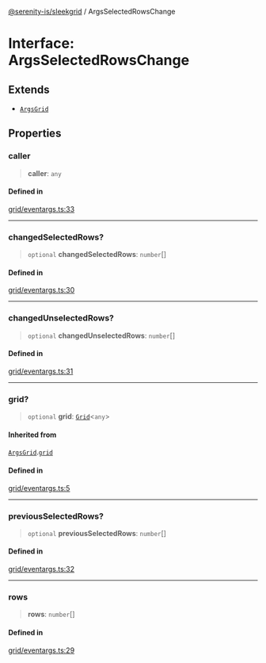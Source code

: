 [@serenity-is/sleekgrid](../README.md) / ArgsSelectedRowsChange

# Interface: ArgsSelectedRowsChange

## Extends

- [`ArgsGrid`](ArgsGrid.md)

## Properties

### caller

> **caller**: `any`

#### Defined in

[grid/eventargs.ts:33](https://github.com/serenity-is/sleekgrid/blob/master/src/grid/eventargs.ts#L33)

***

### changedSelectedRows?

> `optional` **changedSelectedRows**: `number`[]

#### Defined in

[grid/eventargs.ts:30](https://github.com/serenity-is/sleekgrid/blob/master/src/grid/eventargs.ts#L30)

***

### changedUnselectedRows?

> `optional` **changedUnselectedRows**: `number`[]

#### Defined in

[grid/eventargs.ts:31](https://github.com/serenity-is/sleekgrid/blob/master/src/grid/eventargs.ts#L31)

***

### grid?

> `optional` **grid**: [`Grid`](../classes/Grid.md)\<`any`\>

#### Inherited from

[`ArgsGrid`](ArgsGrid.md).[`grid`](ArgsGrid.md#grid)

#### Defined in

[grid/eventargs.ts:5](https://github.com/serenity-is/sleekgrid/blob/master/src/grid/eventargs.ts#L5)

***

### previousSelectedRows?

> `optional` **previousSelectedRows**: `number`[]

#### Defined in

[grid/eventargs.ts:32](https://github.com/serenity-is/sleekgrid/blob/master/src/grid/eventargs.ts#L32)

***

### rows

> **rows**: `number`[]

#### Defined in

[grid/eventargs.ts:29](https://github.com/serenity-is/sleekgrid/blob/master/src/grid/eventargs.ts#L29)

